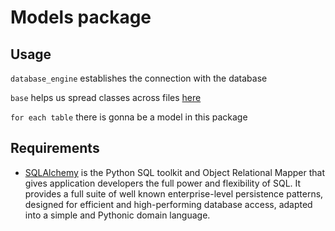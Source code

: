 # Models package
## Usage
`database_engine` establishes the connection with the database

`base` helps us spread classes across files [here](https://stackoverflow.com/questions/7478403/sqlalchemy-classes-across-files)

`for each table` there is gonna be a model in this package

## Requirements
 * [SQLAlchemy](https://www.sqlalchemy.org/) is the Python SQL toolkit and Object Relational Mapper that gives application developers the full power and flexibility of SQL. It provides a full suite of well known enterprise-level persistence patterns, designed for efficient and high-performing database access, adapted into a simple and Pythonic domain language.